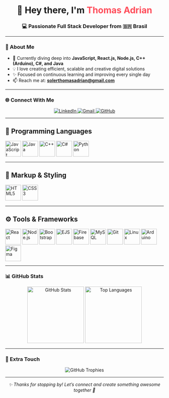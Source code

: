<h1 align="center">👋 Hey there, I'm <span style="color:#ff4d5a;">Thomas Adrian</span></h1>
<h3 align="center">💻 Passionate Full Stack Developer from 🇧🇷 Brasil</h3>

---

### 🚀 About Me  
- 🌱 Currently diving deep into **JavaScript, React.js, Node.js, C++ (Arduino), C#, and Java**  
- 💡 I love creating efficient, scalable and creative digital solutions  
- ✨ Focused on continuous learning and improving every single day  
- 📫 Reach me at: **solerthomasadrian@gmail.com**

---

### 🌐 Connect With Me  
<p align="center">
  <a href="https://www.linkedin.com/in/thomas-adrian" target="_blank">
    <img src="https://img.shields.io/badge/LinkedIn-%230A66C2.svg?style=for-the-badge&logo=linkedin&logoColor=white" alt="LinkedIn"/>
  </a>
  <a href="mailto:solerthomasadrian@gmail.com" target="_blank">
    <img src="https://img.shields.io/badge/Gmail-D14836?style=for-the-badge&logo=gmail&logoColor=white" alt="Gmail"/>
  </a>
  <a href="https://github.com/Thomas-Adrian-Soler-Nilsson" target="_blank">
    <img src="https://img.shields.io/badge/GitHub-181717?style=for-the-badge&logo=github&logoColor=white" alt="GitHub"/>
  </a>
</p>

---

## 🧠 Programming Languages  
<p align="left">
  <img src="https://cdn.jsdelivr.net/gh/devicons/devicon/icons/javascript/javascript-original.svg" height="50" alt="JavaScript" />
  <img src="https://cdn.jsdelivr.net/gh/devicons/devicon/icons/java/java-original.svg" height="50" alt="Java" />
  <img src="https://cdn.jsdelivr.net/gh/devicons/devicon/icons/cplusplus/cplusplus-original.svg" height="50" alt="C++" />
  <img src="https://cdn.jsdelivr.net/gh/devicons/devicon/icons/csharp/csharp-original.svg" height="50" alt="C#" />
  <img src="https://cdn.jsdelivr.net/gh/devicons/devicon/icons/python/python-original.svg" height="50" alt="Python" />
</p>

---

## 🎨 Markup & Styling  
<p align="left">
  <img src="https://cdn.jsdelivr.net/gh/devicons/devicon/icons/html5/html5-original.svg" height="50" alt="HTML5" />
  <img src="https://cdn.jsdelivr.net/gh/devicons/devicon/icons/css3/css3-original.svg" height="50" alt="CSS3" />
</p>

---

## ⚙️ Tools & Frameworks  
<p align="left">
  <img src="https://cdn.jsdelivr.net/gh/devicons/devicon/icons/react/react-original.svg" height="50" alt="React" />
  <img src="https://cdn.jsdelivr.net/gh/devicons/devicon/icons/nodejs/nodejs-original.svg" height="50" alt="Node.js" />
  <img src="https://cdn.jsdelivr.net/gh/devicons/devicon/icons/bootstrap/bootstrap-original.svg" height="50" alt="Bootstrap" />
  <img src="https://cdn.jsdelivr.net/gh/devicons/devicon/icons/javascript/javascript-original.svg" height="50" alt="EJS" title="EJS" />
  <img src="https://cdn.jsdelivr.net/gh/devicons/devicon/icons/firebase/firebase-plain.svg" height="50" alt="Firebase" />
  <img src="https://cdn.jsdelivr.net/gh/devicons/devicon/icons/mysql/mysql-original.svg" height="50" alt="MySQL" />
  <img src="https://cdn.jsdelivr.net/gh/devicons/devicon/icons/git/git-original.svg" height="50" alt="Git" />
  <img src="https://cdn.jsdelivr.net/gh/devicons/devicon/icons/linux/linux-original.svg" height="50" alt="Linux" />
  <img src="https://cdn.jsdelivr.net/gh/devicons/devicon/icons/arduino/arduino-original.svg" height="50" alt="Arduino" />
  <img src="https://cdn.jsdelivr.net/gh/devicons/devicon/icons/figma/figma-original.svg" height="50" alt="Figma" />
</p>

---

### 📊 GitHub Stats  
<div align="center">
  <img height="180em" src="https://github-readme-stats.vercel.app/api?username=Thomas-Adrian-Soler-Nilsson&show_icons=true&theme=tokyonight&hide=prs" alt="GitHub Stats"/>
  <img height="180em" src="https://github-readme-stats.vercel.app/api/top-langs/?username=Thomas-Adrian-Soler-Nilsson&layout=compact&theme=tokyonight" alt="Top Languages"/>
</div>

---

### 🎨 Extra Touch  
<p align="center">
  <img src="https://github-profile-trophy.vercel.app/?username=Thomas-Adrian-Soler-Nilsson&theme=radical&no-frame=true&no-bg=false&margin-w=4" alt="GitHub Trophies"/>
</p>

---

<p align="center">
  <i>✨ Thanks for stopping by! Let’s connect and create something awesome together 🚀</i>
</p>
